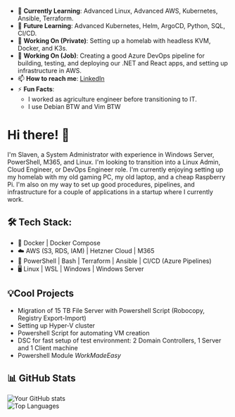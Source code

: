 - 🌱 **Currently Learning**: Advanced Linux, Advanced AWS, Kubernetes, Ansible, Terraform.
- 📖 **Future Learning**: Advanced Kubernetes, Helm, ArgoCD, Python, SQL, CI/CD.
- 🚀 **Working On (Private)**: Setting up a homelab with headless KVM, Docker, and K3s.
- 🚀 **Working On (Job)**: Creating a good Azure DevOps pipeline for building, testing, and deploying our .NET and React apps, and setting up infrastructure in AWS.
- 📫 **How to reach me**: [LinkedIn](https://www.linkedin.com/in/slaven1gugolj)
- ⚡ **Fun Facts**:
  - I worked as agriculture engineer before transitioning to IT. 
  - I use Debian BTW and Vim BTW


# Hi there! 👋

I'm Slaven, a System Administrator with experience in Windows Server, PowerShell, M365, and Linux. I'm looking to transition into a Linux Admin, Cloud Engineer, or DevOps Engineer role. I'm currently enjoying setting up my homelab with my old gaming PC, my old laptop, and a cheap Raspberry Pi. I'm also on my way to set up good procedures, pipelines, and infrastructure for a couple of applications in a startup where I currently work.

## 🛠️ Tech Stack:

- 🐳 Docker | Docker Compose
- ☁️ AWS (S3, RDS, IAM) | Hetzner Cloud | M365
- 🔧 PowerShell | Bash | Terraform | Ansible | CI/CD (Azure Pipelines)
- 🖥️ Linux | WSL | Windows | Windows Server

## 💡Cool Projects

- Migration of 15 TB File Server with Powershell Script (Robocopy, Registry Export-Import)
- Setting up Hyper-V cluster
- Powershell Script for automating VM creation
- DSC for fast setup of test environment: 2 Domain Controllers, 1 Server and 1 Client machine
- Powershell Module _WorkMadeEasy_ 

## 📊 GitHub Stats  
![Your GitHub stats](https://github-readme-stats.vercel.app/api?username=slaveng22&show_icons=true&theme=tokyonight)  
![Top Languages](https://github-readme-stats.vercel.app/api/top-langs/?username=slaveng22&layout=compact&theme=tokyonight)  


<!--
**slaveng22/slaveng22** is a ✨ _special_ ✨ repository because its `README.md` (this file) appears on your GitHub profile.
-->
